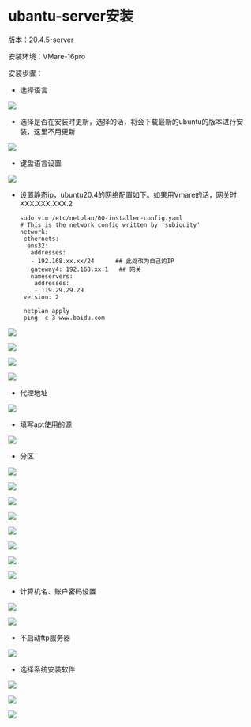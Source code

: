 



# ubantu-server安装

版本：20.4.5-server

安装环境：VMare-16pro

安装步骤：

- 选择语言

![](./image/ubuntu_install_1.png)



- 选择是否在安装时更新，选择的话，将会下载最新的ubuntu的版本进行安装，这里不用更新

![](./image/ubuntu_install_2.png)



- 键盘语言设置

![](./image/ubuntu_install_3.png)



- 设置静态ip，ubuntu20.4的网络配置如下。如果用Vmare的话，网关时XXX.XXX.XXX.2

  ```shell
  sudo vim /etc/netplan/00-installer-config.yaml
  # This is the network config written by 'subiquity'
  network:
   ethernets:
    ens32:
     addresses:
     - 192.168.xx.xx/24      ## 此处改为自己的IP
     gateway4: 192.168.xx.1   ## 网关
     nameservers:
      addresses:
      - 119.29.29.29
   version: 2
   
   netplan apply
   ping -c 3 www.baidu.com
  ```

  

![](./image/ubuntu_install_4.png)

![](./image/ubuntu_install_5.png)

![](./image/ubuntu_install_6.png)

![](./image/ubuntu_install_7.png)



- 代理地址

![](./image/ubuntu_install_8.png)



- 填写apt使用的源

![](./image/ubuntu_install_9.png)



- 分区

![](./image/ubuntu_install_10.png)

![](./image/ubuntu_install_11.png)

![](./image/ubuntu_install_12.png)

![](./image/ubuntu_install_13.png)

![](./image/ubuntu_install_14.png)

![](./image/ubuntu_install_15.png)

![](./image/ubuntu_install_16.png)

![](./image/ubuntu_install_17.png)



- 计算机名、账户密码设置

![](./image/ubuntu_install_18.png)

![](./image/ubuntu_install_19.png)



- 不启动ftp服务器

![](./image/ubuntu_install_20.png)



- 选择系统安装软件

![](./image/ubuntu_install_21.png)

![](./image/ubuntu_install_22.png)

![](./image/ubuntu_install_23.png)


